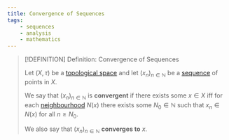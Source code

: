 ```yaml
---
title: Convergence of Sequences
tags:
    - sequences
    - analysis
    - mathematics
---
```


>[!DEFINITION] Definition: Convergence of Sequences
>
>Let $(X, \tau)$ be a [topological space](../../../Topology/Topological%20Spaces.md) and let $(x_n)_{n \in \mathbb{N}}$ be a [sequence](Sequences.md) of points in $X$.
>
>We say that $(x_n)_{n \in \mathbb{N}}$ is **convergent** if there exists some $x \in X$ iff for each [neighbourhood](../../../Topology/Topological%20Spaces.md) $N(x)$ there exists some $N_0 \in \mathbb{N}$ such that $x_n \in N(x)$ for all $n \ge N_0$.
>
>We also say that $(x_n)_{n \in \mathbb{N}}$ **converges to** $x$.
>